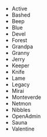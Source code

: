 - Active
- Bashed
- Beep
- Blue
- Devel
- Forest
- Grandpa
- Granny
- Jerry
- Keeper
- Knife
- Lame
- Legacy
- Mirai
- Monteverde
- Netmon
- Nibbles
- OpenAdmin
- Sauna
- Valentine
